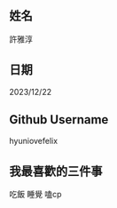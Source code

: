 姓名
----
許雅淳

日期
----
2023/12/22

Github Username
---------------
hyuniovefelix

我最喜歡的三件事
---------------
吃飯 睡覺 嗑cp